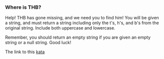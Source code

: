 ### Where is THB?

Help! THB has gone missing, and we need you to find him! You will be given a string, and must return a string including only the t's, h's, and b's from the original string. Include both uppercase and lowercase.

Remember, you should return an empty string if you are given an empty string or a null string. Good luck!  

The link to this [kata](https://www.codewars.com/kata/where-is-thb/java)
